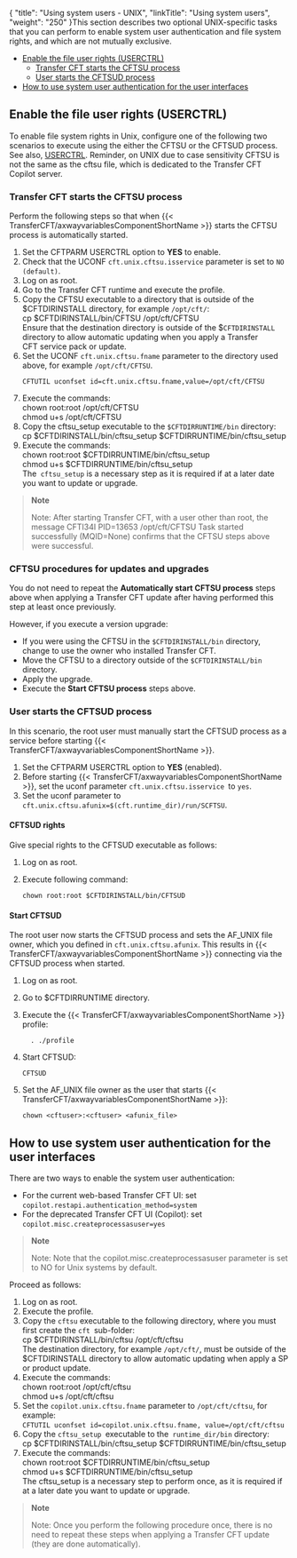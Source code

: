 {
    "title": "Using system users - UNIX",
    "linkTitle": "Using system users",
    "weight": "250"
}This section describes two optional UNIX-specific tasks that you can perform to enable system user authentication and file system rights, and which are not mutually exclusive.

- <a href="#Manually" class="MCXref xref">Enable the file user rights (USERCTRL)</a>
    -   <a href="#Automati2" class="MCXref xref">Transfer CFT starts the CFTSU process</a>
    -   <a href="#Manually2" class="MCXref xref">User starts the CFTSUD process</a>
- <a href="#Enable2" class="MCXref xref">How to use system user authentication for the user interfaces</a>

<span id="Manually"></span>

Enable the file user rights (USERCTRL)
--------------------------------------

To enable file system rights in Unix, configure one of the following two scenarios to execute using the either the CFTSU or the CFTSUD process. See also, [USERCTRL](../../../../../c_intro_userinterfaces/command_summary/parameter_intro/userctrl). Reminder, on UNIX due to case sensitivity CFTSU is not the same as the cftsu file, which is dedicated to the Transfer CFT Copilot server.

<span id="Automati2"></span>

### Transfer CFT starts the CFTSU process 

Perform the following steps so that when {{< TransferCFT/axwayvariablesComponentShortName  >}} starts the CFTSU process is automatically started.

1. Set the CFTPARM USERCTRL option to ****YES**** to enable.
1. Check that the UCONF `cft.unix.cftsu.isservice` parameter is set to `NO (default)`.
1. Log on as root.
1. Go to the Transfer CFT runtime and execute the profile.
1. Copy the CFTSU executable to a directory that is outside of the $CFTDIRINSTALL directory, for example `/opt/cft/`:  
    cp $CFTDIRINSTALL/bin/CFTSU /opt/cft/CFTSU  
    Ensure that the destination directory is outside of the $`CFTDIRINSTALL `directory to allow automatic updating when you apply a Transfer CFT service pack or update.
1. Set the UCONF `cft.unix.cftsu.fname` parameter to the directory used above, for example `/opt/cft/CFTSU`.  
    ```
    CFTUTIL uconfset id=cft.unix.cftsu.fname,value=/opt/cft/CFTSU
    ```
1. Execute the commands:  
    chown root:root /opt/cft/CFTSU  
    chmod u+s /opt/cft/CFTSU
1. Copy the cftsu_setup executable to the `$CFTDIRRUNTIME/bin` directory:  
    cp $CFTDIRINSTALL/bin/cftsu_setup $CFTDIRRUNTIME/bin/cftsu_setup
1. Execute the commands:  
    chown root:root $CFTDIRRUNTIME/bin/cftsu_setup  
    chmod u+s $CFTDIRRUNTIME/bin/cftsu_setup  
    The` cftsu_setup` is a necessary step as it is required if at a later date you want to update or upgrade.

> **Note**
>
> Note: After starting Transfer CFT, with a user other than root, the message CFTI34I PID=13653 /opt/cft/CFTSU Task started successfully (MQID=None) confirms that the CFTSU steps above were successful.

### CFTSU procedures for updates and upgrades

You do not need to repeat the ****Automatically start CFTSU process**** steps above when applying a Transfer CFT update after having performed this step at least once previously.

However, if you execute a version upgrade:

- If you were using the CFTSU in the `$CFTDIRINSTALL/bin` directory, change to use the owner who installed Transfer CFT.
- Move the CFTSU to a directory outside of the `$CFTDIRINSTALL/bin` directory.
- Apply the upgrade.
- Execute the ****Start CFTSU process**** steps above.

<span id="Manually2"></span>

### User starts the CFTSUD process

In this scenario, the root user must manually start the CFTSUD process as a service before starting {{< TransferCFT/axwayvariablesComponentShortName  >}}.

1. Set the CFTPARM USERCTRL option to ****YES**** (enabled).
1. Before starting {{< TransferCFT/axwayvariablesComponentShortName  >}}, set the uconf parameter `cft.unix.cftsu.isservice `to `yes`.
1. Set the uconf parameter to `cft.unix.cftsu.afunix=$(cft.runtime_dir)/run/SCFTSU`.

#### CFTSUD rights

Give special rights to the CFTSUD executable as follows:

1. Log on as root.
1. Execute following command:

    `chown root:root $CFTDIRINSTALL/bin/CFTSUD`

#### Start CFTSUD

The root user now starts the CFTSUD process and sets the AF_UNIX file owner, which you defined in `cft.unix.cftsu.afunix`. This results in {{< TransferCFT/axwayvariablesComponentShortName  >}} connecting via the CFTSUD process when started.

1. Log on as root.
1. Go to $CFTDIRRUNTIME directory.
1. Execute the {{< TransferCFT/axwayvariablesComponentShortName  >}} profile:

    `  . ./profile`

1. Start CFTSUD:

    `CFTSUD`

1. Set the AF_UNIX file owner as the user that starts {{< TransferCFT/axwayvariablesComponentShortName  >}}:

    `chown <cftuser>:<cftuser> <afunix_file> `

<span id="Enable2"></span>

How to use system user authentication for the user interfaces
-------------------------------------------------------------

There are two ways to enable the system user authentication:

- For the current web-based Transfer CFT UI: set `copilot.restapi.authentication_method=system`
- For the deprecated Transfer CFT UI (Copilot): set `copilot.misc.createprocessasuser=yes`

> **Note**
>
> Note: Note that the copilot.misc.createprocessasuser parameter is set to NO for Unix systems by default.

Proceed as follows:

1. Log on as root.
1. Execute the profile.
1. Copy the `cftsu` executable to the following directory, where you must first create the `cft `sub-folder:  
    cp $CFTDIRINSTALL/bin/cftsu /opt/cft/cftsu  
    The destination directory, for example `/opt/cft/`, must be outside of the $CFTDIRINSTALL directory to allow automatic updating when apply a SP or product update.
1. Execute the commands:  
    chown root:root /opt/cft/cftsu  
    chmod u+s /opt/cft/cftsu
1. Set the `copilot.unix.cftsu.fname` parameter to `/opt/cft/cftsu`, for example:  
    `CFTUTIL uconfset id=copilot.unix.cftsu.fname, value=/opt/cft/cftsu`
1. Copy the `cftsu_setup `executable to the` runtime_dir/bin` directory:  
    cp $CFTDIRINSTALL/bin/cftsu_setup $CFTDIRRUNTIME/bin/cftsu_setup
1. Execute the commands:  
    chown root:root $CFTDIRRUNTIME/bin/cftsu_setup  
    chmod u+s $CFTDIRRUNTIME/bin/cftsu_setup  
    The cftsu_setup is a necessary step to perform once, as it is required if at a later date you want to update or upgrade.

> **Note**
>
> Note: Once you perform the following procedure once, there is no need to repeat these steps when applying a Transfer CFT update (they are done automatically).
